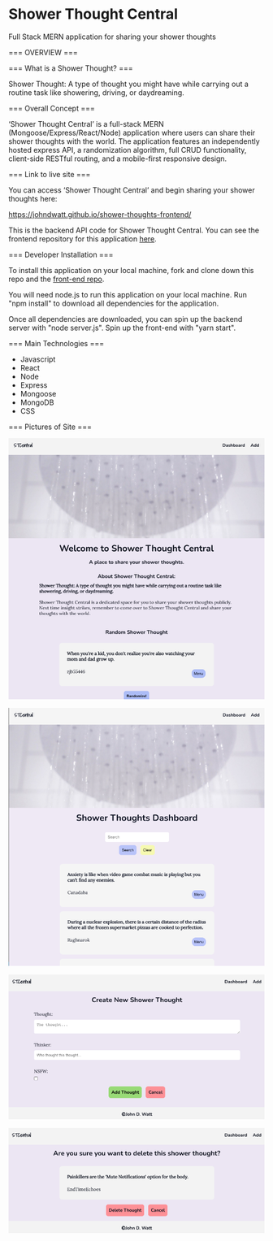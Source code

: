 # Shower Thought Central
Full Stack MERN application for sharing your shower thoughts

=== OVERVIEW ===

=== What is a Shower Thought? === 

Shower Thought: A type of thought you might have while carrying out a routine task like showering, driving, or daydreaming.


=== Overall Concept === 

‘Shower Thought Central’ is a full-stack MERN (Mongoose/Express/React/Node) application where users can share their shower thoughts with the world. The application features an independently hosted express API, a randomization algorithm, full CRUD functionality, client-side RESTful routing, and a mobile-first responsive design.


=== Link to live site ===

You can access ‘Shower Thought Central’ and begin sharing your shower thoughts here:

https://johndwatt.github.io/shower-thoughts-frontend/

This is the backend API code for Shower Thought Central. You can see the frontend repository for this application [here](https://github.com/johndwatt/shower-thoughts-frontend).


=== Developer Installation ===

To install this application on your local machine, fork and clone down this repo and the [front-end repo](https://github.com/johndwatt/shower-thoughts-frontend). 

You will need node.js to run this application on your local machine. Run "npm install" to download all dependencies for the application.

Once all dependencies are downloaded, you can spin up the backend server with "node server.js". Spin up the front-end with "yarn start".


=== Main Technologies ===

- Javascript
- React
- Node
- Express
- Mongoose
- MongoDB 
- CSS


=== Pictures of Site ===

![mvp-home](./readme-images/home.png)

![mvp-dashboard](./readme-images/dashboard.png)

![mvp-form](./readme-images/form.png)

![mvp-delete](./readme-images/delete.png)


